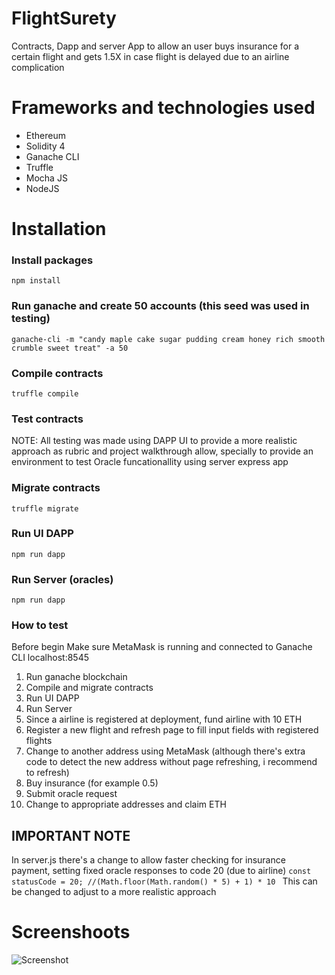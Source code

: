 # FlightSurety
Contracts, Dapp and server App to allow an user buys insurance for a certain flight and gets 1.5X in case flight is delayed due to an airline complication

# Frameworks and technologies used
* Ethereum
* Solidity 4
* Ganache CLI
* Truffle
* Mocha JS
* NodeJS

# Installation
### Install packages
```
npm install
```

### Run ganache and create 50 accounts (this seed was used in testing)
```
ganache-cli -m "candy maple cake sugar pudding cream honey rich smooth crumble sweet treat" -a 50
```

### Compile contracts
```
truffle compile
```

### Test contracts
NOTE: All testing was made using DAPP UI to provide a more realistic approach as rubric and project walkthrough allow, specially to provide an environment to test Oracle funcationallity using server express app

### Migrate contracts
```
truffle migrate
```

### Run UI DAPP
```
npm run dapp
```

### Run Server (oracles)
```
npm run dapp
```

### How to test
Before begin
Make sure MetaMask is running and connected to Ganache CLI localhost:8545

1. Run ganache blockchain
2. Compile and migrate contracts
3. Run UI DAPP
4. Run Server
5. Since a airline is registered at deployment, fund airline with 10 ETH
6. Register a new flight and refresh page to fill input fields with registered flights
7. Change to another address using MetaMask (although there's extra code to detect the new address without page refreshing, i recommend to refresh)
8. Buy insurance (for example 0.5)
9. Submit oracle request
10. Change to appropriate addresses and claim ETH

## IMPORTANT NOTE
In server.js there's a change to allow faster checking for insurance payment, setting fixed oracle responses to code 20 (due to airline)
```const statusCode = 20; //(Math.floor(Math.random() * 5) + 1) * 10 ```
This can be changed to adjust to a more realistic approach

# Screenshoots
![Screenshot](Screenshots/UI.jpg)


